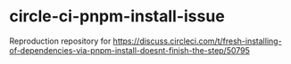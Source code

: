 # circle-ci-pnpm-install-issue

Reproduction repository for https://discuss.circleci.com/t/fresh-installing-of-dependencies-via-pnpm-install-doesnt-finish-the-step/50795

